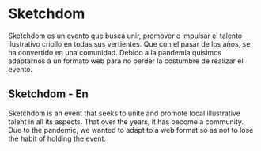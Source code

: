 # Sketchdom

Sketchdom es un evento que busca unir, promover e impulsar el talento ilustrativo criollo en todas sus vertientes. Que con el pasar de los años, se ha convertido en una comunidad. Debido a la pandemia quisimos adaptarnos a un formato web para no perder la costumbre de realizar el evento.

## Sketchdom - En

Sketchdom is an event that seeks to unite and promote local illustrative talent in all its aspects. That over the years, it has become a community. Due to the pandemic, we wanted to adapt to a web format so as not to lose the habit of holding the event.
